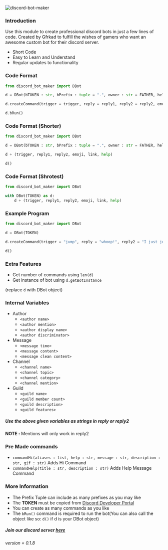 ![discord-bot-maker](https://i.imgur.com/YhSoa1X.png)

### Introduction

Use this module to create professional discord bots in just a few lines of code. Created by Gfrkad to fulfill the wishes of gamers who want an awesome custom bot for their discord server.

- Short Code
- Easy to Learn and Understand
- Regular updates to functionality

### Code Format

```Python
from discord_bot_maker import DBot

d = DBot(bTOKEN : str, bPrefix : tuple = ".", owner : str = FATHER, helpCommand : bool = True, baseCode : bool = True)

d.createCommand(trigger = trigger, reply = reply1, reply2 = reply2, emoji = emoji, image = link, help = help)

d.bRun()
```

### Code Format (Shorter)

```Python
from discord_bot_maker import DBot

d = DBot(bTOKEN : str, bPrefix : tuple = ".", owner : str = FATHER, helpCommand : bool = True, baseCode : bool = True)

d + (trigger, reply1, reply2, emoji, link, help)

d()
```

### Code Format (Shrotest)

```Python
from discord_bot_maker import DBot

with DBot(TOKEN) as d:
    d + (trigger, reply1, reply2, emoji, link, help)
```

### Example Program
```Python
from discord_bot_maker import DBot

d = DBot(TOKEN)

d.createCommand(trigger = "jump", reply = "whoop!", reply2 = "I just jumped", emoji = "😄", image = "jumping.gif", help = "jumps")

d()
```

### Extra Features
 - Get number of commands using `len(d)`
 - Get instance of bot using `d.getBotInstance`

(replace `d` with DBot object)

### Internal Variables
 - Author
     - `<author name>`
     - `<author mention>`
     - `<author display name>`
     - `<author discriminator>`
 - Message
     - `<message time>`
     - `<message content>`
     - `<message clean content>`
 - Channel
     - `<channel name>`
     - `<channel topic>`
     - `<channel category>`
     - `<channel mention>`
 - Guild
     - `<guild name>`
     - `<guild member count>`
     - `<guild description>`
     - `<guild features>`

##### Use the above given variables as strings in reply or reply2
**NOTE :** Mentions will only work in reply2
     

### Pre Made commands

 - `commandHi(aliases : list, help : str, message : str, description : str, gif : str)` Adds Hi Command
 - `commandHelp(title : str, description : str)` Adds Help Message Command

### More Information

 - The Prefix Tuple can include as many prefixes as you may like
 - The **TOKEN** must be copied from [Discord Developer Portal](https://discord.com/developers/applications)
 - You can create as many commands as you like
 - The `bRun()` command is required to run the bot(You can also call the object like so: `d()` if d is your DBot object)

##### Join our discord server [here](https://discord.gg/E5wXQGjxsd)
*version = 0.1.8*
